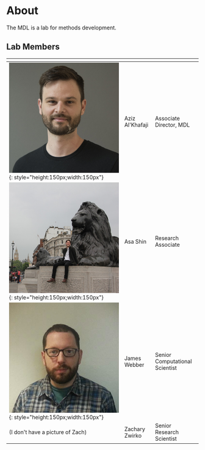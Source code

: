 # About

<!-- TODO: write a real description here -->

The MDL is a lab for methods development.

## Lab Members

<!-- TODO: people should update their bios and/or add images if they want -->

| | <!-- --> | <!-- -->
|-|----------|---------
| ![Aziz Al'Khafaji](img/aziz.jpeg){: style="height:150px;width:150px"} | Aziz Al'Khafaji | Associate Director, MDL
| ![Asa Shin](img/asa.jpeg){: style="height:150px;width:150px"} | Asa Shin | Research Associate
| ![James Webber](img/james.jpg){: style="height:150px;width:150px"} | James Webber | Senior Computational Scientist
| (I don't have a picture of Zach) | Zachary Zwirko | Senior Research Scientist
